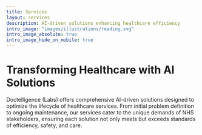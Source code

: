 ```yaml
---
title: Services
layout: services
description: AI-driven solutions enhancing healthcare efficiency
intro_image: "images/illustrations/reading.svg"
intro_image_absolute: true
intro_image_hide_on_mobile: true
---
```


# Transforming Healthcare with AI Solutions

Doctelligence (Labs) offers comprehensive AI-driven solutions designed to optimize the lifecycle of healthcare services. From initial problem definition to ongoing maintenance, our services cater to the unique demands of NHS stakeholders, ensuring each solution not only meets but exceeds standards of efficiency, safety, and care.

